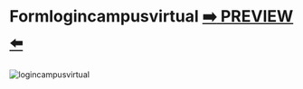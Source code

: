 # Formlogincampusvirtual [:arrow_right: PREVIEW :arrow_left:](https://erik161.github.io/formlogincampusvirtual/) 


![logincampusvirtual](https://user-images.githubusercontent.com/26189854/92652946-e1825a80-f2aa-11ea-8b0d-ca6942e649e9.gif)


